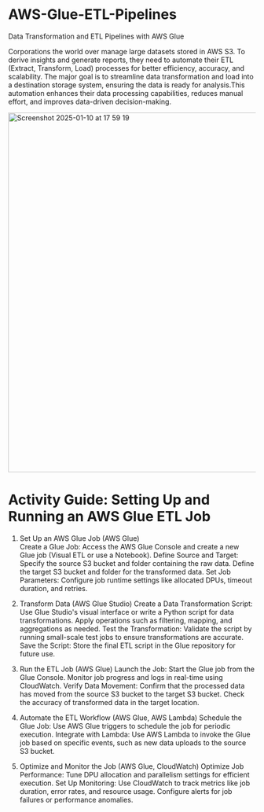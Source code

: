 # AWS-Glue-ETL-Pipelines

Data Transformation and ETL Pipelines with AWS Glue

Corporations the world over manage large datasets stored in AWS S3. To derive insights and generate reports, they need to automate their ETL (Extract, Transform, Load) processes for better efficiency, accuracy, and scalability. The major goal is to streamline data transformation and load into a destination storage system, ensuring the data is ready for analysis.This automation enhances their data processing capabilities, reduces manual effort, and improves data-driven decision-making.




<img width="732" alt="Screenshot 2025-01-10 at 17 59 19" src="https://github.com/user-attachments/assets/de63917c-e9a1-4028-ba00-37177345fd8a" />








# Activity Guide: Setting Up and Running an AWS Glue ETL Job

1. Set Up an AWS Glue Job (AWS Glue)  
Create a Glue Job:
Access the AWS Glue Console and create a new Glue job (Visual ETL or use a Notebook).
Define Source and Target:
Specify the source S3 bucket and folder containing the raw data.
Define the target S3 bucket and folder for the transformed data.
Set Job Parameters:
Configure job runtime settings like allocated DPUs, timeout duration, and retries.

2. Transform Data (AWS Glue Studio)
Create a Data Transformation Script:
Use Glue Studio's visual interface or write a Python script for data transformations.
Apply operations such as filtering, mapping, and aggregations as needed.
Test the Transformation:
Validate the script by running small-scale test jobs to ensure transformations are accurate.
Save the Script:
Store the final ETL script in the Glue repository for future use.

3. Run the ETL Job (AWS Glue)
Launch the Job:
Start the Glue job from the Glue Console.
Monitor job progress and logs in real-time using CloudWatch.
Verify Data Movement:
Confirm that the processed data has moved from the source S3 bucket to the target S3 bucket.
Check the accuracy of transformed data in the target location.

4. Automate the ETL Workflow (AWS Glue, AWS Lambda)
Schedule the Glue Job:
Use AWS Glue triggers to schedule the job for periodic execution.
Integrate with Lambda:
Use AWS Lambda to invoke the Glue job based on specific events, such as new data uploads to the source S3 bucket.

5. Optimize and Monitor the Job (AWS Glue, CloudWatch)
Optimize Job Performance:
Tune DPU allocation and parallelism settings for efficient execution.
Set Up Monitoring:
Use CloudWatch to track metrics like job duration, error rates, and resource usage.
Configure alerts for job failures or performance anomalies.
